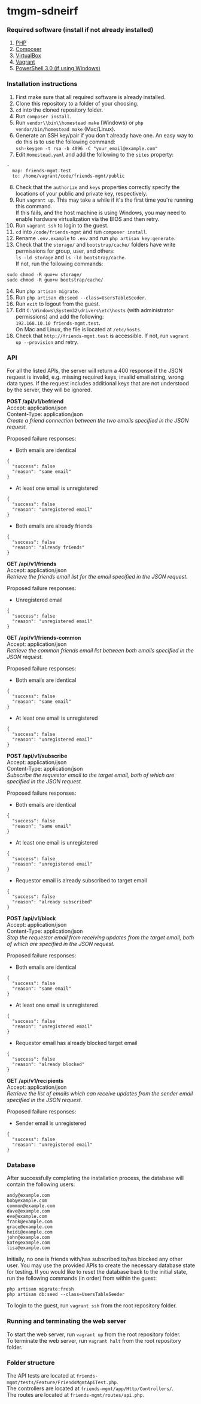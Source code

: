 # tmgm-sdneirf

### Required software (install if not already installed)

1. [PHP](http://php.net/downloads.php)
2. [Composer](https://getcomposer.org/download/)
3. [VirtualBox](https://www.virtualbox.org/wiki/Downloads)
4. [Vagrant](https://www.vagrantup.com/downloads.html)
5. [PowerShell 3.0 (if using Windows)](https://docs.microsoft.com/en-us/skypeforbusiness/set-up-your-computer-for-windows-powershell/download-and-install-windows-powershell-3-0)

### Installation instructions

1. First make sure that all required software is already installed.
2. Clone this repository to a folder of your choosing.
3. `cd` into the cloned repository folder.
4. Run `composer install`.
5. Run `vendor\\bin\\homestead make` (Windows) or `php vendor/bin/homestead make` (Mac/Linux).
6. Generate an SSH key/pair if you don't already have one. An easy way to do this is to use the following command:  
`ssh-keygen -t rsa -b 4096 -C "your_email@example.com"`
7. Edit `Homestead.yaml` and add the following to the `sites` property:
```
-
  map: friends-mgmt.test
  to: /home/vagrant/code/friends-mgmt/public
```
8. Check that the `authorize` and `keys` properties correctly specify the locations of your public and private key, respectively.
9. Run `vagrant up`. This may take a while if it's the first time you're running this command.  
If this fails, and the host machine is using Windows, you may need to enable hardware virtualization via the BIOS and then retry.
10. Run `vagrant ssh` to login to the guest.
11. `cd` into `/code/friends-mgmt` and run `composer install`.
12. Rename `.env.example` to `.env` and run `php artisan key:generate`.
13. Check that the `storage/` and `bootstrap/cache/` folders have write permissions for group, user, and others:  
`ls -ld storage` and `ls -ld bootstrap/cache`.  
If not, run the following commands:
```
sudo chmod -R guo+w storage/
sudo chmod -R guo+w bootstrap/cache/
```
14. Run `php artisan migrate`.
15. Run `php artisan db:seed --class=UsersTableSeeder`.
16. Run `exit` to logout from the guest.
17. Edit `C:\Windows\System32\drivers\etc\hosts` (with administrator permissions) and add the following:  
`192.168.10.10 friends-mgmt.test`.  
On Mac and Linux, the file is located at `/etc/hosts`.
19. Check that `http://friends-mgmt.test` is accessible. If not, run `vagrant up --provision` and retry.

### API

For all the listed APIs, the server will return a 400 response if the JSON request is invalid, e.g. missing required keys, invalid email string, wrong data types. If the request includes additional keys that are not understood by the server, they will be ignored.

**POST /api/v1/befriend**  
Accept: application/json  
Content-Type: application/json  
*Create a friend connection between the two emails specified in the JSON request.*  

Proposed failure responses:
- Both emails are identical
```
{
  "success": false
  "reason": "same email"
}
```
- At least one email is unregistered
```
{
  "success": false
  "reason": "unregistered email"
}
```
- Both emails are already friends
```
{
  "success": false
  "reason": "already friends"
}
```

**GET /api/v1/friends**  
Accept: application/json  
*Retrieve the friends email list for the email specified in the JSON request.*  

Proposed failure responses:
- Unregistered email
```
{
  "success": false
  "reason": "unregistered email"
}
```

**GET /api/v1/friends-common**  
Accept: application/json  
*Retrieve the common friends email list between both emails specified in the JSON request.*  

Proposed failure responses:
- Both emails are identical
```
{
  "success": false
  "reason": "same email"
}
```
- At least one email is unregistered
```
{
  "success": false
  "reason": "unregistered email"
}
```

**POST /api/v1/subscribe**  
Accept: application/json  
Content-Type: application/json  
*Subscribe the requestor email to the target email, both of which are specified in the JSON request.*  

Proposed failure responses:
- Both emails are identical
```
{
  "success": false
  "reason": "same email"
}
```
- At least one email is unregistered
```
{
  "success": false
  "reason": "unregistered email"
}
```
- Requestor email is already subscribed to target email
```
{
  "success": false
  "reason": "already subscribed"
}
```

**POST /api/v1/block**  
Accept: application/json  
Content-Type: application/json  
*Stop the requestor email from receiving updates from the target email, both of which are specified in the JSON request.*  

Proposed failure responses:
- Both emails are identical
```
{
  "success": false
  "reason": "same email"
}
```
- At least one email is unregistered
```
{
  "success": false
  "reason": "unregistered email"
}
```
- Requestor email has already blocked target email
```
{
  "success": false
  "reason": "already blocked"
}
```

**GET /api/v1/recipients**  
Accept: application/json  
*Retrieve the list of emails which can receive updates from the sender email specified in the JSON request.*  

Proposed failure responses:
- Sender email is unregistered
```
{
  "success": false
  "reason": "unregistered email"
}
```

### Database

After successfully completing the installation process, the database will contain the following users:
```
andy@example.com
bob@example.com
common@example.com
dave@example.com
eve@example.com
frank@example.com
grace@example.com
heidi@example.com
john@example.com
kate@example.com
lisa@example.com
```

Initially, no one is friends with/has subscribed to/has blocked any other user. You may use the provided APIs to create the necessary database state for testing. If you would like to reset the database back to the initial state, run the following commands (in order) from within the guest:
```
php artisan migrate:fresh
php artisan db:seed --class=UsersTableSeeder
```
To login to the guest, run `vagrant ssh` from the root repository folder.

### Running and terminating the web server
To start the web server, run `vagrant up` from the root repository folder.  
To terminate the web server, run `vagrant halt` from the root repository folder.

### Folder structure

The API tests are located at `friends-mgmt/tests/Feature/FriendsMgmtApiTest.php`.  
The controllers are located at `friends-mgmt/app/Http/Controllers/`.  
The routes are located at `friends-mgmt/routes/api.php`.
